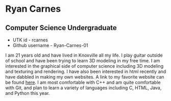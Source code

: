 # Ryan Carnes
## Computer Science Undergraduate
* UTK id - rcarnes
* Github username - Ryan-Carnes-01

I am 21 years old and have lived in Knoxville all my life. I play guitar outside of school and have been trying to learn 3D modeling in my free time. I am interested in the graphical side of computer science including 3D modeling and texturing and rendering. I have also been interested in html recently and have dabbled in making my own websites. A link to my favorite website can be found [here](https://www.theonion.com/). I am most comfortable with C++ and am quite comfortable with Git, and plan to learn a variety of languages including C, HTML, Java, and Python this year.

